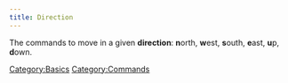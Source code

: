 ```yaml
---
title: Direction
---
```


The commands to move in a given **direction**: **n**orth, **w**est,
**s**outh, **e**ast, **u**p, **d**own.

[Category:Basics](Category:Basics "wikilink")
[Category:Commands](Category:Commands "wikilink")